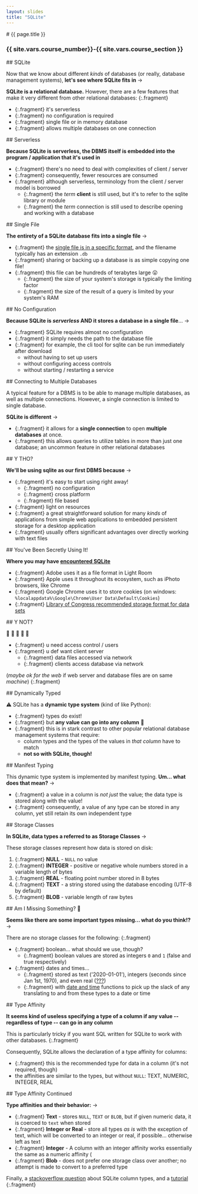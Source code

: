 ```yaml
---
layout: slides
title: "SQLite"
---
```


<section markdown="block" class="intro-slide">
# {{ page.title }}


### {{ site.vars.course_number}}-{{ site.vars.course_section }}

<p><small></small></p>
</section>


<section markdown="block">
## SQLite

Now that we know about different _kinds_ of databases (or really, database management systems), __let's see where <span class="hl">SQLite</span> fits in__ &rarr;

__SQLite is a <span class="hl">relational</span> database.__ However, there are a few features that make it very different from other relational databases:
{:.fragment}

* {:.fragment} it's serverless 
* {:.fragment} no configuration is required
* {:.fragment} single file or in memory database
* {:.fragment} allows multiple databases on one connection


</section>

<section markdown="block">
## Serverless

__Because SQLite is <span class="hl">serverless</span>, the DBMS itself is embedded into the program / application that it's used in__

* {:.fragment} there's no need to deal with complexities of client / server
* {:.fragment} consequently, fewer resources are consumed
* {:.fragment} although serverless, terminology from the client / server model is borrowed
	* {:.fragment} the _term_ __client__ is still used, but it's to refer to the sqlite library or module
	* {:.fragment} the _term_ connection is still used to describe opening and working with a database

</section>

<section markdown="block">
## Single File

__The entirety of a SQLite database fits into a single file__ &rarr;

* {:.fragment} the [single file is in a specific format](https://www.sqlite.org/fileformat.html), and the filename typically has an extension `.db`
* {:.fragment} sharing or backing up a database is as simple copying one file!
* {:.fragment} this file can be hundreds of terabytes large 😮
	* {:.fragment} the size of your system's storage is typically the limiting factor
	* {:.fragment} the size of the result of a query is limited by your system's RAM

</section>
<section markdown="block">
## No Configuration

__Because SQLite is _serverless_ AND it stores a database in a single file__... &rarr;

* {:.fragment} SQLite requires almost <span class="hl">no configuration</span>
* {:.fragment} it simply needs the path to the database file
* {:.fragment} for example, the cli tool for sqlite can be run immediately after download
	* without having to set up users
	* without configuring access controls
	* without starting / restarting a service

</section>

<section markdown="block">
## Connecting to Multiple Databases

A typical feature for a DBMS is to be able to manage multiple databases, as well as multiple connections. However, a single connection is limited to single database. 

__SQLite is different__ &rarr;

* {:.fragment} it allows for a __single connection__ to open __multiple databases__ at once.
* {:.fragment} this allows queries to utilize tables in more than just one database; an uncommon feature in other relational databases

</section>

<section markdown="block">
## Y THO?

__We'll be using sqlite as our first DBMS because__ &rarr;

* {:.fragment} it's <span class="hl">easy</span> to start using right away!
	* {:.fragment} no configuration
	* {:.fragment} cross platform
	* {:.fragment} file based
* {:.fragment} light on resources
* {:.fragment} a great straightforward solution for many _kinds_ of applications from simple web applications to embedded persistent storage for a desktop application
* {:.fragment} usually offers significant advantages over directly working with text files

</section>
<section markdown="block">
## You've Been Secretly Using It!

__Where you may have [encountered SQLite](https://sqlite.org/famous.html)__

* {:.fragment} Adobe uses it as a file format in Light Room
* {:.fragment} Apple uses it throughout its ecosystem, such as iPhoto
browsers, like Chrome
* {:.fragment} Google Chrome uses it to store cookies (on windows: `%localappdata%\Google\Chrome\User Data\Default\Cookies`)
* {:.fragment} [Library of Congress recommended storage format for data sets](https://www.loc.gov/preservation/resources/rfs/data.html#datasets)

</section>

<section markdown="block">
## Y NOT?

🙅 🙅 🙅 🙅 🙅

* {:.fragment} u need access control / users
* {:.fragment} u def want client server
	* {:.fragment} data files accessed via network
	* {:.fragment} clients access database via network

(_maybe ok for the web_ if web server and database files are on same _machine_)
{:.fragment}

</section>



<section markdown="block">
## Dynamically Typed 

⚠️ SQLite has a __dynamic type system__ (kind of like Python):

* {:.fragment} types do exist!
* {:.fragment} but __any value can go into any column__ 🤯
* {:.fragment} this is in stark contrast to other popular relational database management systems that require:
	* column types and the types of the values in _that column_ have to match
	* __not so with SQLite, though!__
</section>

<section markdown="block">
## Manifest Typing

This <span class="hl">dynamic type system</span> is implemented by <span class="hl">manifest typing</span>. __Um... what does that mean?__ &rarr;

* {:.fragment} a value in a column is _not just_ the value; the data type is stored along with the value!
* {:.fragment} consequently, a value of any type can be stored in any column, yet still retain its own independent type

</section>
<section markdown="block">
## Storage Classes

__In SQLite, data types a referred to as <span class="hl">Storage Classes</span>__ &rarr;

These storage classes represent how data is stored on disk:


1. {:.fragment} __NULL__ - `NULL` no value
2. {:.fragment} __INTEGER__ - positive or negative whole numbers stored in a variable length of bytes
3. {:.fragment} __REAL__ - floating point number stored in 8 bytes
4. {:.fragment} __TEXT__ - a string stored using the database encoding (UTF-8 by default)
5. {:.fragment} __BLOB__ - variable length of raw bytes

</section>

<section markdown="block">
## Am I Missing Something? 🔎

__Seems like there are some important types missing... what do you think!?__ &rarr;

There are no storage classes for the following:
{:.fragment}

* {:.fragment} boolean... <span class="fragment">what should we use, though?</span>
	* {:.fragment} boolean values are stored as integers `0` and `1` (false and true respectively)
* {:.fragment} dates and times...
	* {:.fragment} stored as text ('2020-01-01'), integers (seconds since Jan 1st, 1970), and even real ([???](https://simple.wikipedia.org/wiki/Julian_day#:~:text=The%20Julian%20day%20or%20Julian,multiples%20of%207%20are%20Mondays.))
	* {:.fragment} with [date and time](https://sqlite.org/lang_datefunc.html) functions to pick up the slack of any translating to and from these types to a date or time

</section>


<section markdown="block">
## Type Affinity

__It seems kind of useless specifying a type of a column if any value -- regardless of type -- can go in any column__

This is particularly tricky if you want SQL written for SQLite to work with other databases.
{:.fragment}

Consequently, SQLite allows the declaration of a <span class="hl">type affinity</span> for columns:

* {:.fragment} this is the recommended type for data in a column (it's not required, though)
* the affinities are similar to the types, but without `NULL`: TEXT, NUMERIC, INTEGER, REAL
</section>

<section markdown="block">
##  Type Affinity Continued

__Type affinities and their behavior:__ &rarr;

* {:.fragment} __Text__ - stores `NULL`, `TEXT` or `BLOB`, but if given numeric data, it is coerced to `text` when stored
* {:.fragment} __Integer or Real__ - store all types _as is_ with the exception of text, which will be converted to an integer or real, if possible... otherwise left as text 
* {:.fragment} __Integer__ - A column with an integer affinity works essentially the same as a numeric affinity (
* {:.fragment} __Blob__ - does not prefer one storage class over another; no attempt is made to convert to a preferred type

Finally, a [stackoverflow question](https://dba.stackexchange.com/questions/203220/sqlite-what-is-the-use-of-specifying-data-types) about SQLite column types, and a [tutorial](https://www.sqlitetutorial.net/sqlite-data-types/)
{:.fragment}
</section>
